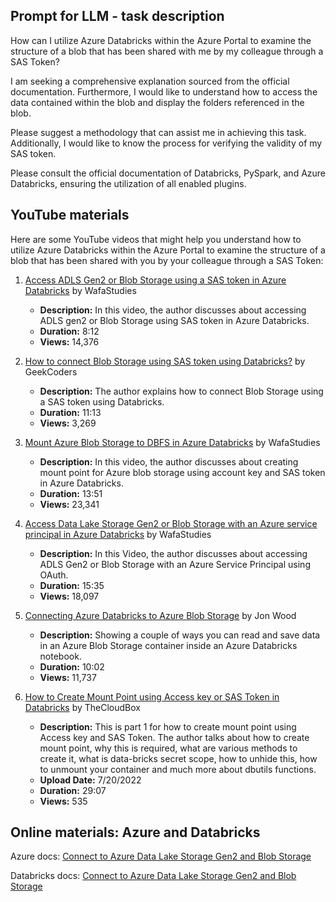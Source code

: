 ## Prompt for LLM - task description

How can I utilize Azure Databricks within the Azure Portal to examine the structure of a blob that has been shared with me by my colleague through a SAS Token?

I am seeking a comprehensive explanation sourced from the official documentation. Furthermore, I would like to understand how to access the data contained within the blob and display the folders referenced in the blob.

Please suggest a methodology that can assist me in achieving this task. Additionally, I would like to know the process for verifying the validity of my SAS token.

Please consult the official documentation of Databricks, PySpark, and Azure Databricks, ensuring the utilization of all enabled plugins.

## YouTube materials

Here are some YouTube videos that might help you understand how to utilize Azure Databricks within the Azure Portal to examine the structure of a blob that has been shared with you by your colleague through a SAS Token:

1. [Access ADLS Gen2 or Blob Storage using a SAS token in Azure Databricks](https://www.youtube.com/watch?v=_lkN0lTzl60) by WafaStudies

   - **Description:** In this video, the author discusses about accessing ADLS gen2 or Blob Storage using SAS token in Azure Databricks.
   - **Duration:** 8:12
   - **Views:** 14,376

2. [How to connect Blob Storage using SAS token using Databricks?](https://www.youtube.com/watch?v=ILMBucdzhY4) by GeekCoders

   - **Description:** The author explains how to connect Blob Storage using a SAS token using Databricks.
   - **Duration:** 11:13
   - **Views:** 3,269

3. [Mount Azure Blob Storage to DBFS in Azure Databricks](https://www.youtube.com/watch?v=8YL8T0kw75M) by WafaStudies

   - **Description:** In this video, the author discusses about creating mount point for Azure blob storage using account key and SAS token in Azure Databricks.
   - **Duration:** 13:51
   - **Views:** 23,341

4. [Access Data Lake Storage Gen2 or Blob Storage with an Azure service principal in Azure Databricks](https://www.youtube.com/watch?v=En95WQYYmbo) by WafaStudies

   - **Description:** In this Video, the author discusses about accessing ADLS Gen2 or Blob Storage with an Azure Service Principal using OAuth.
   - **Duration:** 15:35
   - **Views:** 18,097

5. [Connecting Azure Databricks to Azure Blob Storage](https://www.youtube.com/watch?v=7d7DCzFtgCA) by Jon Wood

   - **Description:** Showing a couple of ways you can read and save data in an Azure Blob Storage container inside an Azure Databricks notebook.
   - **Duration:** 10:02
   - **Views:** 11,737

6. [How to Create Mount Point using Access key or SAS Token in Databricks](https://www.youtube.com/watch?v=q0MhWLYYhL0&ab_channel=TheCloudBox) by TheCloudBox

   - **Description:** This is part 1 for how to create mount point using Access key and SAS Token. The author talks about how to create mount point, why this is required, what are various methods to create it, what is data-bricks secret scope, how to unhide this, how to unmount your container and much more about dbutils functions.
   - **Upload Date:** 7/20/2022
   - **Duration:** 29:07
   - **Views:** 535

## Online materials: Azure and Databricks

Azure docs:
[Connect to Azure Data Lake Storage Gen2 and Blob Storage](https://learn.microsoft.com/en-us/azure/databricks/storage/azure-storage)

Databricks docs:
[Connect to Azure Data Lake Storage Gen2 and Blob Storage](https://docs.databricks.com/storage/azure-storage.html#language-SAS%C2%A0tokens)
